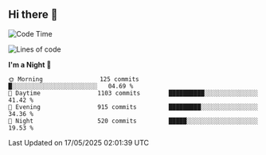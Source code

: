 ## Hi there 👋

<!--
**Wangmerlyn/Wangmerlyn** is a ✨ _special_ ✨ repository because its `README.md` (this file) appears on your GitHub profile.

Here are some ideas to get you started:

- 🔭 I’m currently working on ...
- 🌱 I’m currently learning ...
- 👯 I’m looking to collaborate on ...
- 🤔 I’m looking for help with ...
- 💬 Ask me about ...
- 📫 How to reach me: ...
- 😄 Pronouns: ...
- ⚡ Fun fact: ...
-->
<!--START_SECTION:waka-->
![Code Time](http://img.shields.io/badge/Code%20Time-297%20hrs%202%20mins-blue)

![Lines of code](https://img.shields.io/badge/From%20Hello%20World%20I%27ve%20Written-12.3%20million%20lines%20of%20code-blue)

**I'm a Night 🦉** 

```text
🌞 Morning                125 commits         █░░░░░░░░░░░░░░░░░░░░░░░░   04.69 % 
🌆 Daytime                1103 commits        ██████████░░░░░░░░░░░░░░░   41.42 % 
🌃 Evening                915 commits         █████████░░░░░░░░░░░░░░░░   34.36 % 
🌙 Night                  520 commits         █████░░░░░░░░░░░░░░░░░░░░   19.53 % 
```



 Last Updated on 17/05/2025 02:01:39 UTC
<!--END_SECTION:waka-->
